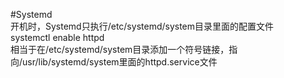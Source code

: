 #Systemd  
开机时，Systemd只执行/etc/systemd/system目录里面的配置文件  
systemctl enable httpd  
相当于在/etc/systemd/system目录添加一个符号链接，指向/usr/lib/systemd/system里面的httpd.service文件